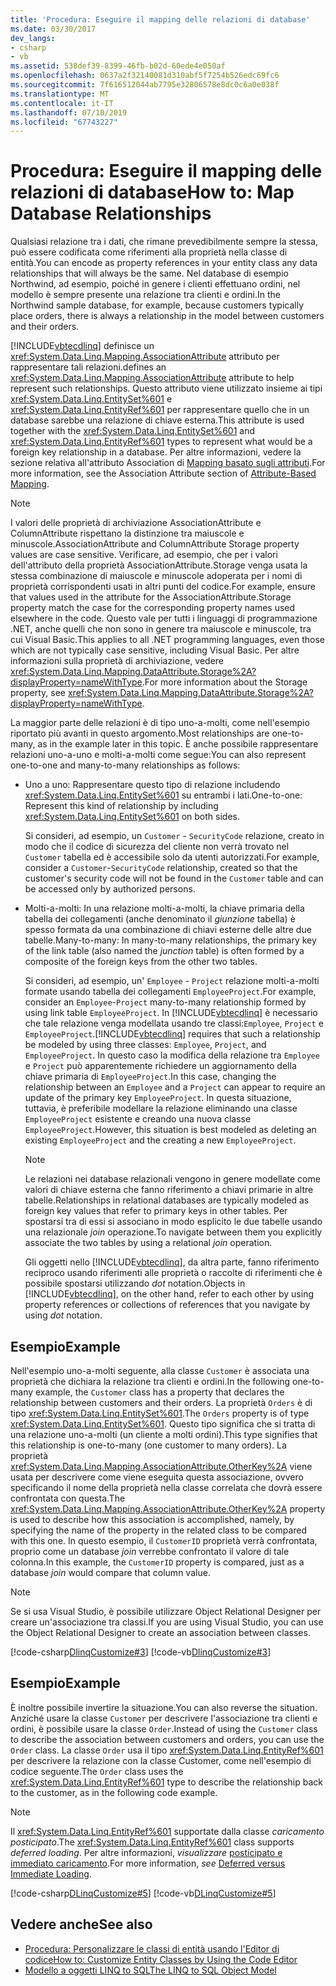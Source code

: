 ```yaml
---
title: 'Procedura: Eseguire il mapping delle relazioni di database'
ms.date: 03/30/2017
dev_langs:
- csharp
- vb
ms.assetid: 538def39-8399-46fb-b02d-60ede4e050af
ms.openlocfilehash: 0637a2f32140081d310abf5f7254b526edc69fc6
ms.sourcegitcommit: 7f616512044ab7795e32806578e8dc0c6a0e038f
ms.translationtype: MT
ms.contentlocale: it-IT
ms.lasthandoff: 07/10/2019
ms.locfileid: "67743227"
---
```

# <a name="how-to-map-database-relationships"></a><span data-ttu-id="afbd4-102">Procedura: Eseguire il mapping delle relazioni di database</span><span class="sxs-lookup"><span data-stu-id="afbd4-102">How to: Map Database Relationships</span></span>
<span data-ttu-id="afbd4-103">Qualsiasi relazione tra i dati, che rimane prevedibilmente sempre la stessa, può essere codificata come riferimenti alla proprietà nella classe di entità.</span><span class="sxs-lookup"><span data-stu-id="afbd4-103">You can encode as property references in your entity class any data relationships that will always be the same.</span></span> <span data-ttu-id="afbd4-104">Nel database di esempio Northwind, ad esempio, poiché in genere i clienti effettuano ordini, nel modello è sempre presente una relazione tra clienti e ordini.</span><span class="sxs-lookup"><span data-stu-id="afbd4-104">In the Northwind sample database, for example, because customers typically place orders, there is always a relationship in the model between customers and their orders.</span></span>  
  
 [!INCLUDE[vbtecdlinq](../../../../../../includes/vbtecdlinq-md.md)] <span data-ttu-id="afbd4-105">definisce un <xref:System.Data.Linq.Mapping.AssociationAttribute> attributo per rappresentare tali relazioni.</span><span class="sxs-lookup"><span data-stu-id="afbd4-105">defines an <xref:System.Data.Linq.Mapping.AssociationAttribute> attribute to help represent such relationships.</span></span> <span data-ttu-id="afbd4-106">Questo attributo viene utilizzato insieme ai tipi <xref:System.Data.Linq.EntitySet%601> e <xref:System.Data.Linq.EntityRef%601> per rappresentare quello che in un database sarebbe una relazione di chiave esterna.</span><span class="sxs-lookup"><span data-stu-id="afbd4-106">This attribute is used together with the <xref:System.Data.Linq.EntitySet%601> and <xref:System.Data.Linq.EntityRef%601> types to represent what would be a foreign key relationship in a database.</span></span> <span data-ttu-id="afbd4-107">Per altre informazioni, vedere la sezione relativa all'attributo Association di [Mapping basato sugli attributi](../../../../../../docs/framework/data/adonet/sql/linq/attribute-based-mapping.md).</span><span class="sxs-lookup"><span data-stu-id="afbd4-107">For more information, see the Association Attribute section of [Attribute-Based Mapping](../../../../../../docs/framework/data/adonet/sql/linq/attribute-based-mapping.md).</span></span>  
  
> [!NOTE]
>  <span data-ttu-id="afbd4-108">I valori delle proprietà di archiviazione AssociationAttribute e ColumnAttribute rispettano la distinzione tra maiuscole e minuscole.</span><span class="sxs-lookup"><span data-stu-id="afbd4-108">AssociationAttribute and ColumnAttribute Storage property values are case sensitive.</span></span> <span data-ttu-id="afbd4-109">Verificare, ad esempio, che per i valori dell'attributo della proprietà AssociationAttribute.Storage venga usata la stessa combinazione di maiuscole e minuscole adoperata per i nomi di proprietà corrispondenti usati in altri punti del codice.</span><span class="sxs-lookup"><span data-stu-id="afbd4-109">For example, ensure that values used in the attribute for the AssociationAttribute.Storage property match the case for the corresponding property names used elsewhere in the code.</span></span> <span data-ttu-id="afbd4-110">Questo vale per tutti i linguaggi di programmazione .NET, anche quelli che non sono in genere tra maiuscole e minuscole, tra cui Visual Basic.</span><span class="sxs-lookup"><span data-stu-id="afbd4-110">This applies to all .NET programming languages, even those which are not typically case sensitive, including Visual Basic.</span></span> <span data-ttu-id="afbd4-111">Per altre informazioni sulla proprietà di archiviazione, vedere <xref:System.Data.Linq.Mapping.DataAttribute.Storage%2A?displayProperty=nameWithType>.</span><span class="sxs-lookup"><span data-stu-id="afbd4-111">For more information about the Storage property, see <xref:System.Data.Linq.Mapping.DataAttribute.Storage%2A?displayProperty=nameWithType>.</span></span>  
  
 <span data-ttu-id="afbd4-112">La maggior parte delle relazioni è di tipo uno-a-molti, come nell'esempio riportato più avanti in questo argomento.</span><span class="sxs-lookup"><span data-stu-id="afbd4-112">Most relationships are one-to-many, as in the example later in this topic.</span></span> <span data-ttu-id="afbd4-113">È anche possibile rappresentare relazioni uno-a-uno e molti-a-molti come segue:</span><span class="sxs-lookup"><span data-stu-id="afbd4-113">You can also represent one-to-one and many-to-many relationships as follows:</span></span>  
  
- <span data-ttu-id="afbd4-114">Uno a uno: Rappresentare questo tipo di relazione includendo <xref:System.Data.Linq.EntitySet%601> su entrambi i lati.</span><span class="sxs-lookup"><span data-stu-id="afbd4-114">One-to-one: Represent this kind of relationship by including <xref:System.Data.Linq.EntitySet%601> on both sides.</span></span>  
  
     <span data-ttu-id="afbd4-115">Si consideri, ad esempio, un `Customer` - `SecurityCode` relazione, creato in modo che il codice di sicurezza del cliente non verrà trovato nel `Customer` tabella ed è accessibile solo da utenti autorizzati.</span><span class="sxs-lookup"><span data-stu-id="afbd4-115">For example, consider a `Customer`-`SecurityCode` relationship, created so that the customer's security code will not be found in the `Customer` table and can be accessed only by authorized persons.</span></span>  
  
- <span data-ttu-id="afbd4-116">Molti-a-molti: In una relazione molti-a-molti, la chiave primaria della tabella dei collegamenti (anche denominato il *giunzione* tabella) è spesso formata da una combinazione di chiavi esterne delle altre due tabelle.</span><span class="sxs-lookup"><span data-stu-id="afbd4-116">Many-to-many: In many-to-many relationships, the primary key of the link table (also named the *junction* table) is often formed by a composite of the foreign keys from the other two tables.</span></span>  
  
     <span data-ttu-id="afbd4-117">Si consideri, ad esempio, un' `Employee` - `Project` relazione molti-a-molti formate usando tabella dei collegamenti `EmployeeProject`.</span><span class="sxs-lookup"><span data-stu-id="afbd4-117">For example, consider an `Employee`-`Project` many-to-many relationship formed by using link table `EmployeeProject`.</span></span> <span data-ttu-id="afbd4-118">In [!INCLUDE[vbtecdlinq](../../../../../../includes/vbtecdlinq-md.md)] è necessario che tale relazione venga modellata usando tre classi:`Employee`, `Project` e `EmployeeProject`.</span><span class="sxs-lookup"><span data-stu-id="afbd4-118">[!INCLUDE[vbtecdlinq](../../../../../../includes/vbtecdlinq-md.md)] requires that such a relationship be modeled by using three classes: `Employee`, `Project`, and `EmployeeProject`.</span></span> <span data-ttu-id="afbd4-119">In questo caso la modifica della relazione tra `Employee` e `Project` può apparentemente richiedere un aggiornamento della chiave primaria di `EmployeeProject`.</span><span class="sxs-lookup"><span data-stu-id="afbd4-119">In this case, changing the relationship between an `Employee` and a `Project` can appear to require an update of the primary key `EmployeeProject`.</span></span> <span data-ttu-id="afbd4-120">In questa situazione, tuttavia, è preferibile modellare la relazione eliminando una classe `EmployeeProject` esistente e creando una nuova classe `EmployeeProject`.</span><span class="sxs-lookup"><span data-stu-id="afbd4-120">However, this situation is best modeled as deleting an existing `EmployeeProject` and the creating a new `EmployeeProject`.</span></span>  
  
    > [!NOTE]
    >  <span data-ttu-id="afbd4-121">Le relazioni nei database relazionali vengono in genere modellate come valori di chiave esterna che fanno riferimento a chiavi primarie in altre tabelle.</span><span class="sxs-lookup"><span data-stu-id="afbd4-121">Relationships in relational databases are typically modeled as foreign key values that refer to primary keys in other tables.</span></span> <span data-ttu-id="afbd4-122">Per spostarsi tra di essi si associano in modo esplicito le due tabelle usando una relazionale *join* operazione.</span><span class="sxs-lookup"><span data-stu-id="afbd4-122">To navigate between them you explicitly associate the two tables by using a relational *join* operation.</span></span>  
    >   
    >  <span data-ttu-id="afbd4-123">Gli oggetti nello [!INCLUDE[vbtecdlinq](../../../../../../includes/vbtecdlinq-md.md)], da altra parte, fanno riferimento reciproco usando riferimenti alle proprietà o raccolte di riferimenti che è possibile spostarsi utilizzando *dot* notation.</span><span class="sxs-lookup"><span data-stu-id="afbd4-123">Objects in [!INCLUDE[vbtecdlinq](../../../../../../includes/vbtecdlinq-md.md)], on the other hand, refer to each other by using property references or collections of references that you navigate by using *dot* notation.</span></span>  
  
## <a name="example"></a><span data-ttu-id="afbd4-124">Esempio</span><span class="sxs-lookup"><span data-stu-id="afbd4-124">Example</span></span>  
 <span data-ttu-id="afbd4-125">Nell'esempio uno-a-molti seguente, alla classe `Customer` è associata una proprietà che dichiara la relazione tra clienti e ordini.</span><span class="sxs-lookup"><span data-stu-id="afbd4-125">In the following one-to-many example, the `Customer` class has a property that declares the relationship between customers and their orders.</span></span>  <span data-ttu-id="afbd4-126">La proprietà `Orders` è di tipo <xref:System.Data.Linq.EntitySet%601>.</span><span class="sxs-lookup"><span data-stu-id="afbd4-126">The `Orders` property is of type <xref:System.Data.Linq.EntitySet%601>.</span></span> <span data-ttu-id="afbd4-127">Questo tipo significa che si tratta di una relazione uno-a-molti (un cliente a molti ordini).</span><span class="sxs-lookup"><span data-stu-id="afbd4-127">This type signifies that this relationship is one-to-many (one customer to many orders).</span></span> <span data-ttu-id="afbd4-128">La proprietà <xref:System.Data.Linq.Mapping.AssociationAttribute.OtherKey%2A> viene usata per descrivere come viene eseguita questa associazione, ovvero specificando il nome della proprietà nella classe correlata che dovrà essere confrontata con questa.</span><span class="sxs-lookup"><span data-stu-id="afbd4-128">The <xref:System.Data.Linq.Mapping.AssociationAttribute.OtherKey%2A> property is used to describe how this association is accomplished, namely, by specifying the name of the property in the related class to be compared with this one.</span></span> <span data-ttu-id="afbd4-129">In questo esempio, il `CustomerID` proprietà verrà confrontata, proprio come un database *join* verrebbe confrontato il valore di tale colonna.</span><span class="sxs-lookup"><span data-stu-id="afbd4-129">In this example, the `CustomerID` property is compared, just as a database *join* would compare that column value.</span></span>  
  
> [!NOTE]
>  <span data-ttu-id="afbd4-130">Se si usa Visual Studio, è possibile utilizzare Object Relational Designer per creare un'associazione tra classi.</span><span class="sxs-lookup"><span data-stu-id="afbd4-130">If you are using Visual Studio, you can use the Object Relational Designer to create an association between classes.</span></span>  
  
 [!code-csharp[DlinqCustomize#3](../../../../../../samples/snippets/csharp/VS_Snippets_Data/DLinqCustomize/cs/Program.cs#3)]
 [!code-vb[DlinqCustomize#3](../../../../../../samples/snippets/visualbasic/VS_Snippets_Data/DLinqCustomize/vb/Module1.vb#3)]  
  
## <a name="example"></a><span data-ttu-id="afbd4-131">Esempio</span><span class="sxs-lookup"><span data-stu-id="afbd4-131">Example</span></span>  
 <span data-ttu-id="afbd4-132">È inoltre possibile invertire la situazione.</span><span class="sxs-lookup"><span data-stu-id="afbd4-132">You can also reverse the situation.</span></span> <span data-ttu-id="afbd4-133">Anziché usare la classe `Customer` per descrivere l'associazione tra clienti e ordini, è possibile usare la classe `Order`.</span><span class="sxs-lookup"><span data-stu-id="afbd4-133">Instead of using the `Customer` class to describe the association between customers and orders, you can use the `Order` class.</span></span> <span data-ttu-id="afbd4-134">La classe `Order` usa il tipo <xref:System.Data.Linq.EntityRef%601> per descrivere la relazione con la classe Customer, come nell'esempio di codice seguente.</span><span class="sxs-lookup"><span data-stu-id="afbd4-134">The `Order` class uses the <xref:System.Data.Linq.EntityRef%601> type to describe the relationship back to the customer, as in the following code example.</span></span>  
  
> [!NOTE]
>  <span data-ttu-id="afbd4-135">Il <xref:System.Data.Linq.EntityRef%601> supportate dalla classe *caricamento posticipato*.</span><span class="sxs-lookup"><span data-stu-id="afbd4-135">The <xref:System.Data.Linq.EntityRef%601> class supports *deferred loading*.</span></span> <span data-ttu-id="afbd4-136">Per altre informazioni, *visualizzare* [posticipato e immediato caricamento](../../../../../../docs/framework/data/adonet/sql/linq/deferred-versus-immediate-loading.md).</span><span class="sxs-lookup"><span data-stu-id="afbd4-136">For more information, *see* [Deferred versus Immediate Loading](../../../../../../docs/framework/data/adonet/sql/linq/deferred-versus-immediate-loading.md).</span></span>  
  
 [!code-csharp[DLinqCustomize#5](../../../../../../samples/snippets/csharp/VS_Snippets_Data/DLinqCustomize/cs/Program.cs#5)]
 [!code-vb[DLinqCustomize#5](../../../../../../samples/snippets/visualbasic/VS_Snippets_Data/DLinqCustomize/vb/Module1.vb#5)]  
  
## <a name="see-also"></a><span data-ttu-id="afbd4-137">Vedere anche</span><span class="sxs-lookup"><span data-stu-id="afbd4-137">See also</span></span>

- [<span data-ttu-id="afbd4-138">Procedura: Personalizzare le classi di entità usando l'Editor di codice</span><span class="sxs-lookup"><span data-stu-id="afbd4-138">How to: Customize Entity Classes by Using the Code Editor</span></span>](../../../../../../docs/framework/data/adonet/sql/linq/how-to-customize-entity-classes-by-using-the-code-editor.md)
- [<span data-ttu-id="afbd4-139">Modello a oggetti LINQ to SQL</span><span class="sxs-lookup"><span data-stu-id="afbd4-139">The LINQ to SQL Object Model</span></span>](../../../../../../docs/framework/data/adonet/sql/linq/the-linq-to-sql-object-model.md)
